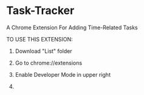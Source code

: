 # Task-Tracker
A Chrome Extension For Adding Time-Related Tasks

TO USE THIS EXTENSION:



1. Download "List" folder

2. Go to chrome://extensions

3. Enable Developer Mode in upper right

4. 
